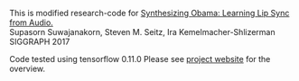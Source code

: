 This is modified research-code for 
[Synthesizing Obama: Learning Lip Sync from Audio.](grail.cs.washington.edu/projects/AudioToObama/)<br>
Supasorn Suwajanakorn, Steven M. Seitz, Ira Kemelmacher-Shlizerman<br>
SIGGRAPH 2017

Code tested using tensorflow 0.11.0
Please see [project website](http://homes.cs.washington.edu/~supasorn/?page=code) for the overview.



